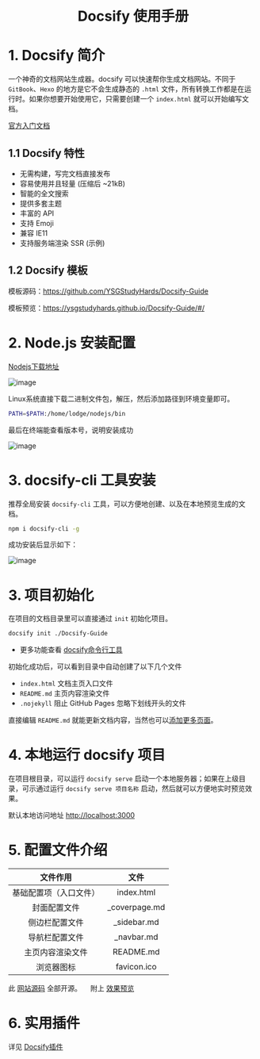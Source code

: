 # <center> Docsify 使用手册

# 1. Docsify 简介

一个神奇的文档网站生成器。docsify 可以快速帮你生成文档网站。不同于 `GitBook`、`Hexo` 的地方是它不会生成静态的 `.html` 文件，所有转换工作都是在运行时。如果你想要开始使用它，只需要创建一个 `index.html` 就可以开始编写文档。

[官方入门文档](https://docsify.js.org/#/zh-cn/)

## 1.1 Docsify 特性

- 无需构建，写完文档直接发布
- 容易使用并且轻量 (压缩后 ~21kB)
- 智能的全文搜索
- 提供多套主题
- 丰富的 API
- 支持 Emoji
- 兼容 IE11
- 支持服务端渲染 SSR (示例)

## 1.2 Docsify 模板

模板源码：<https://github.com/YSGStudyHards/Docsify-Guide>

模板预览：<https://ysgstudyhards.github.io/Docsify-Guide/#/>

# 2. Node.js 安装配置

[Nodejs下载地址](http://nodejs.cn/download/)

![image](https://user-images.githubusercontent.com/26021085/163298955-4ba7fd85-343d-40c6-b78f-40a1110df031.png)

Linux系统直接下载二进制文件包，解压，然后添加路径到环境变量即可。

``` bash
PATH=$PATH:/home/lodge/nodejs/bin
```

最后在终端能查看版本号，说明安装成功

![image](https://user-images.githubusercontent.com/26021085/163299161-c36a5831-65e2-44d0-afe8-79d636a5c4d2.png)

# 3. docsify-cli 工具安装

推荐全局安装 `docsify-cli` 工具，可以方便地创建、以及在本地预览生成的文档。

``` bash
npm i docsify-cli -g
```

成功安装后显示如下：

![image](https://user-images.githubusercontent.com/26021085/163303235-948e7101-25c3-426b-b191-c260f4519afb.png)

# 3. 项目初始化

在项目的文档目录里可以直接通过 `init` 初始化项目。

``` bash
docsify init ./Docsify-Guide
```

- 更多功能查看 [docsify命令行工具](https://github.com/docsifyjs/docsify-cli)

初始化成功后，可以看到目录中自动创建了以下几个文件

- `index.html` 文档主页入口文件
- `README.md` 主页内容渲染文件
- `.nojekyll` 阻止 GitHub Pages 忽略下划线开头的文件

直接编辑 `README.md` 就能更新文档内容，当然也可以[添加更多页面](https://docsify.js.org/#/zh-cn/more-pages)。

# 4. 本地运行 docsify 项目

在项目根目录，可以运行 `docsify serve` 启动一个本地服务器；如果在上级目录，可示通过运行 `docsify serve 项目名称` 启动，然后就可以方便地实时预览效果。

默认本地访问地址 <http://localhost:3000>

# 5. 配置文件介绍

  | 文件作用 | 文件 |
  | :------: | :--: |
基础配置项（入口文件）| index.html
封面配置文件         | _coverpage.md
侧边栏配置文件       |  _sidebar.md
导航栏配置文件       |  _navbar.md
主页内容渲染文件     | README.md
浏览器图标           | favicon.ico

此 [网站源码](https://github.com/EchoHeim/AutoBuildTools/tree/master/docs) 全部开源。&emsp; 附上 [效果预览](https://echoheim.github.io/AutoBuildTools/)

# 6. 实用插件

详见 [Docsify插件](/project/Docsify/DocsifyPlugin.md)
